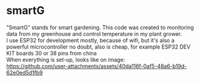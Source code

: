 # smartG
"SmartG" stands for smart gardening. This code was created to monitoring data from my greenhouse and control temperature in my plant grower. <br>
I use ESP32 for development mostly, because of wifi, but it's also a powerful microcontroller no doubt, also is cheap, for example ESP32 DEV KIT boards 30 or 38 pins from china <br>
When everything is set-up, looks like on image: <br>
https://github.com/user-attachments/assets/40da116f-0af5-48a6-b19d-62e0ed5d1fb9
